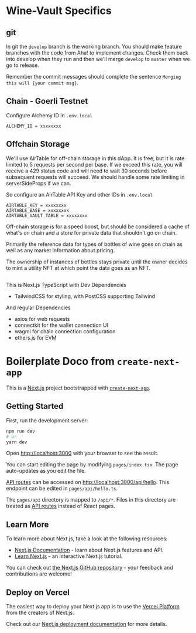 # Wine-Vault Specifics

## git

In git the `develop` branch is the working branch. You should make feature branches with the code from Aha! to implement changes. Check them back into develop when they run and then we'll merge `develop` to `master` when we go to release.

Remember the commit messages should complete the sentence `Merging this will {your commit msg}`.

## Chain - Goerli Testnet

Configure Alchemy ID in `.env.local`

`ALCHEMY_ID = xxxxxxxx`

## Offchain Storage

We'll use AirTable for off-chain storage in this dApp. It is free, but it is rate limited to 5 requests per second per base. If we exceed this rate, you will receive a 429 status code and will need to wait 30 seconds before subsequent requests will succeed. We should handle some rate limiting in serverSideProps if we can.

So configure an AirTable API Key and other IDs in `.env.local`

```
AIRTABLE_KEY = xxxxxxxx
AIRTABLE_BASE = xxxxxxxx
AIRTABLE_VAULT_TABLE = xxxxxxxx
```

Off-chain storage is for a speed boost, but should be considered a cache of what's on chain and a store for private data that shouldn't go on chain.

Primarily the reference data for types of bottles of wine goes on chain as well as any market information about pricing.

The ownership of instances of bottles stays private until the owner decides to mint a utility NFT at which point the data goes as an NFT.

##

This is Next.js TypeScript with Dev Dependencies

- TailwindCSS for styling, with PostCSS supporting Tailwind

And regular Dependencies

- axios for web requests
- connectkit for the wallet connection UI
- wagmi for chain connection configuration
- ethers.js for EVM

# Boilerplate Doco from `create-next-app`

This is a [Next.js](https://nextjs.org/) project bootstrapped with [`create-next-app`](https://github.com/vercel/next.js/tree/canary/packages/create-next-app).

## Getting Started

First, run the development server:

```bash
npm run dev
# or
yarn dev
```

Open [http://localhost:3000](http://localhost:3000) with your browser to see the result.

You can start editing the page by modifying `pages/index.tsx`. The page auto-updates as you edit the file.

[API routes](https://nextjs.org/docs/api-routes/introduction) can be accessed on [http://localhost:3000/api/hello](http://localhost:3000/api/hello). This endpoint can be edited in `pages/api/hello.ts`.

The `pages/api` directory is mapped to `/api/*`. Files in this directory are treated as [API routes](https://nextjs.org/docs/api-routes/introduction) instead of React pages.

## Learn More

To learn more about Next.js, take a look at the following resources:

- [Next.js Documentation](https://nextjs.org/docs) - learn about Next.js features and API.
- [Learn Next.js](https://nextjs.org/learn) - an interactive Next.js tutorial.

You can check out [the Next.js GitHub repository](https://github.com/vercel/next.js/) - your feedback and contributions are welcome!

## Deploy on Vercel

The easiest way to deploy your Next.js app is to use the [Vercel Platform](https://vercel.com/new?utm_medium=default-template&filter=next.js&utm_source=create-next-app&utm_campaign=create-next-app-readme) from the creators of Next.js.

Check out our [Next.js deployment documentation](https://nextjs.org/docs/deployment) for more details.
